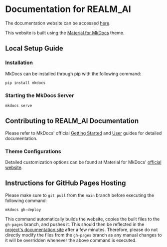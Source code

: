 # Documentation for REALM_AI 

The documentation website can be accessed [here](https://realm-ai-project.github.io/documentation/). 

<!-- This website is built with [MkDocs](https://www.mkdocs.org/) using a [theme](https://github.com/readthedocs/sphinx_rtd_theme) provided by [Read the Docs](https://readthedocs.org/). -->
This website is built using the [Material for MkDocs](https://squidfunk.github.io/mkdocs-material/) theme.

## Local Setup Guide
### Installation
MkDocs can be installed through pip with the following command: 
    
    pip install mkdocs

### Starting the MkDocs Server
```
mkdocs serve
``` 
## Contributing to REALM_AI Documentation
Please refer to MkDocs' official [Getting Started](https://www.mkdocs.org/getting-started/) and [User](https://www.mkdocs.org/user-guide/) guides for detailed documentation.

### Theme Configurations
Detailed customization options can be found at Material for MkDocs' [official website](https://squidfunk.github.io/mkdocs-material/).
    
## Instructions for GitHub Pages Hosting
Please make sure to `git pull` from the `main` branch before executing the following command:
```
mkdocs gh-deploy 
```
This command automatically builds the website, copies the built files to the `gh-pages` branch, and pushes it. This should then be reflected in the [project's documentation site](https://realm-ai-project.github.io/documentation/) after a few minutes. Therefore, please do not directly modify the files from the `gh-pages` branch as any manual changes to it will be overridden whenever the above command is executed.
